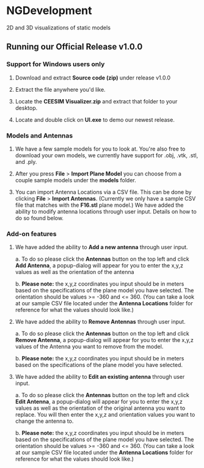 # NGDevelopment
2D and 3D visualizations of static models

## Running our Official Release v1.0.0

### Support for Windows users only

 1. Download and extract **Source code (zip)** under release v1.0.0

 2. Extract the file anywhere you'd like. 
 
 4. Locate the **CEESIM Visualizer.zip** and extract that folder to your desktop.
 
 3. Locate and double click on **UI.exe** to demo our newest release.
 
### Models and Antennas

 1. We have a few sample models for you to look at. You're also free to download your own models, we currently have support for .obj,        .vtk, .stl, and .ply.
 
 2. After you press **File** > **Import Plane Model** you can choose from a couple sample models under the **models** folder. 
 
 3. You can import Antenna Locations via a CSV file. This can be done by clicking **File** > **Import Antennas**. (Currently we only have     a sample CSV file that matches with the **F16.stl** plane model.) We have added the ability to modify antenna locations through user input. Details on how to do so found below.
 
 ### Add-on features
 
 1. We have added the ability to **Add a new antenna** through user input. 
    
    a. To do so please click the **Antennas** button on the top left and click **Add Antenna**, a popup-dialog will appear for you to            enter the x,y,z values as well as the orientation of the antenna
    
    b. **Please note:** the x,y,z coordinates you input should be in meters based on the specifications of the plane model you have            selected. The orientation should be values >= -360 and <= 360. (You can take a look at our sample CSV file located under the            **Antenna Locations** folder for reference for what the values should look like.)
    
 2. We have added the ability to **Remove Antennas** through user input. 
    
    a. To do so please click the **Antennas** button on the top left and click **Remove Antenna**, a popup-dialog will appear for you to        enter the x,y,z values of the Antenna you want to remove from the model.
    
    b. **Please note:** the x,y,z coordinates you input should be in meters based on the specifications of the plane model you have            selected.
 
 3. We have added the ability to **Edit an existing antenna** through user input. 
    
    a. To do so please click the **Antennas** button on the top left and click **Edit Antenna**, a popup-dialog will appear for you to       enter the x,y,z values as well as the orientation of the original antenna you want to replace. You will then enter the x,y,z and         orientation values you want to change the antenna to.
    
    b. **Please note:** the x,y,z coordinates you input should be in meters based on the specifications of the plane model you have            selected. The orientation should be values >= -360 and <= 360. (You can take a look at our sample CSV file located under the            **Antenna Locations** folder for reference for what the values should look like.)
